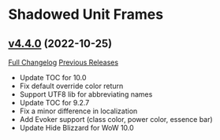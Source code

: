 # Shadowed Unit Frames

## [v4.4.0](https://github.com/Nevcairiel/ShadowedUnitFrames/tree/v4.4.0) (2022-10-25)
[Full Changelog](https://github.com/Nevcairiel/ShadowedUnitFrames/compare/v4.3.7...v4.4.0) [Previous Releases](https://github.com/Nevcairiel/ShadowedUnitFrames/releases)

- Update TOC for 10.0  
- Fix default override color return  
- Support UTF8 lib for abbreviating names  
- Update TOC for 9.2.7  
- Fix a minor difference in localization  
- Add Evoker support (class color, power color, essence bar)  
- Update Hide Blizzard for WoW 10.0  
